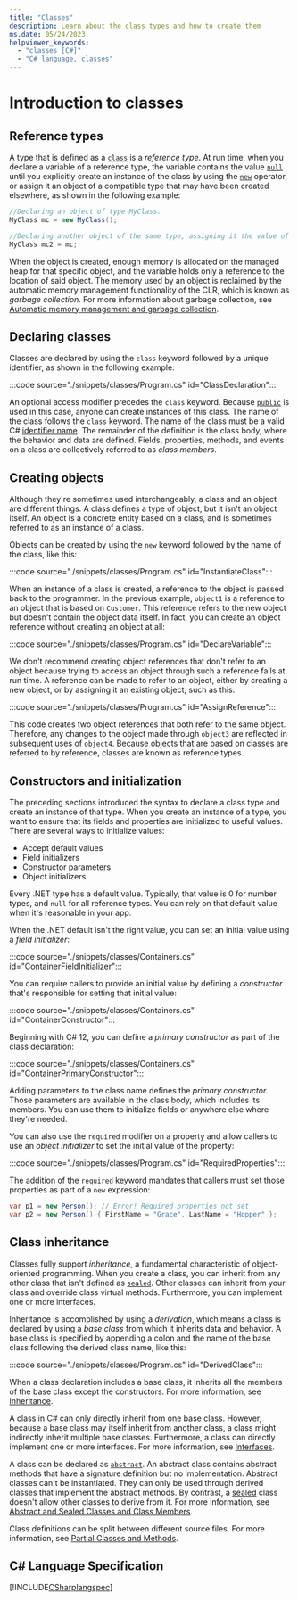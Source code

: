 ```yaml
---
title: "Classes"
description: Learn about the class types and how to create them
ms.date: 05/24/2023
helpviewer_keywords: 
  - "classes [C#]"
  - "C# language, classes"
---
```

# Introduction to classes

## Reference types

A type that is defined as a [`class`](../../language-reference/keywords/class.md) is a *reference type*. At run time, when you declare a variable of a reference type, the variable contains the value [`null`](../../language-reference/keywords/null.md) until you explicitly create an instance of the class by using the [`new`](../../language-reference/operators/new-operator.md) operator, or assign it an object of a compatible type that may have been created elsewhere, as shown in the following example:

```csharp
//Declaring an object of type MyClass.
MyClass mc = new MyClass();

//Declaring another object of the same type, assigning it the value of the first object.
MyClass mc2 = mc;
```

When the object is created, enough memory is allocated on the managed heap for that specific object, and the variable holds only a reference to the location of said object. The memory used by an object is reclaimed by the automatic memory management functionality of the CLR, which is known as *garbage collection*. For more information about garbage collection, see [Automatic memory management and garbage collection](../../../standard/garbage-collection/fundamentals.md).

## Declaring classes

Classes are declared by using the `class` keyword followed by a unique identifier, as shown in the following example:

:::code source="./snippets/classes/Program.cs" id="ClassDeclaration":::

An optional access modifier precedes the `class` keyword. Because [`public`](../../language-reference/keywords/public.md) is used in this case, anyone can create instances of this class. The name of the class follows the `class` keyword. The name of the class must be a valid C# [identifier name](../coding-style/identifier-names.md). The remainder of the definition is the class body, where the behavior and data are defined. Fields, properties, methods, and events on a class are collectively referred to as *class members*.

## Creating objects

Although they're sometimes used interchangeably, a class and an object are different things. A class defines a type of object, but it isn't an object itself. An object is a concrete entity based on a class, and is sometimes referred to as an instance of a class.

Objects can be created by using the `new` keyword followed by the name of the class, like this:

:::code source="./snippets/classes/Program.cs" id="InstantiateClass":::

When an instance of a class is created, a reference to the object is passed back to the programmer. In the previous example, `object1` is a reference to an object that is based on `Customer`. This reference refers to the new object but doesn't contain the object data itself. In fact, you can create an object reference without creating an object at all:

:::code source="./snippets/classes/Program.cs" id="DeclareVariable":::

We don't recommend creating object references that don't refer to an object because trying to access an object through such a reference fails at run time. A reference can be made to refer to an object, either by creating a new object, or by assigning it an existing object, such as this:

:::code source="./snippets/classes/Program.cs" id="AssignReference":::

This code creates two object references that both refer to the same object. Therefore, any changes to the object made through `object3` are reflected in subsequent uses of `object4`. Because objects that are based on classes are referred to by reference, classes are known as reference types.

## Constructors and initialization

The preceding sections introduced the syntax to declare a class type and create an instance of that type. When you create an instance of a type, you want to ensure that its fields and properties are initialized to useful values. There are several ways to initialize values:

- Accept default values
- Field initializers
- Constructor parameters
- Object initializers

Every .NET type has a default value. Typically, that value is 0 for number types, and `null` for all reference types. You can rely on that default value when it's reasonable in your app.

When the .NET default isn't the right value, you can set an initial value using a *field initializer*:

:::code source="./snippets/classes/Containers.cs" id="ContainerFieldInitializer":::

You can require callers to provide an initial value by defining a *constructor* that's responsible for setting that initial value:

:::code source="./snippets/classes/Containers.cs" id="ContainerConstructor":::

Beginning with C# 12, you can define a *primary constructor* as part of the class declaration:

:::code source="./snippets/classes/Containers.cs" id="ContainerPrimaryConstructor":::

Adding parameters to the class name defines the *primary constructor*. Those parameters are available in the class body, which includes its members. You can use them to initialize fields or anywhere else where they're needed.

You can also use the `required` modifier on a property and allow callers to use an *object initializer* to set the initial value of the property:

:::code source="./snippets/classes/Program.cs" id="RequiredProperties":::

The addition of the `required` keyword mandates that callers must set those properties as part of a `new` expression:

```csharp
var p1 = new Person(); // Error! Required properties not set
var p2 = new Person() { FirstName = "Grace", LastName = "Hopper" };
```

## Class inheritance

Classes fully support *inheritance*, a fundamental characteristic of object-oriented programming. When you create a class, you can inherit from any other class that isn't defined as [`sealed`](../../language-reference/keywords/sealed.md). Other classes can inherit from your class and override class virtual methods. Furthermore, you can implement one or more interfaces.

Inheritance is accomplished by using a *derivation*, which means a class is declared by using a *base class* from which it inherits data and behavior. A base class is specified by appending a colon and the name of the base class following the derived class name, like this:

:::code source="./snippets/classes/Program.cs" id="DerivedClass":::

When a class declaration includes a base class, it inherits all the members of the base class except the constructors. For more information, see [Inheritance](../object-oriented/inheritance.md).

A class in C# can only directly inherit from one base class. However, because a base class may itself inherit from another class, a class might indirectly inherit multiple base classes. Furthermore, a class can directly implement one or more interfaces. For more information, see [Interfaces](interfaces.md).

A class can be declared as [`abstract`](../../language-reference/keywords/abstract.md). An abstract class contains abstract methods that have a signature definition but no implementation. Abstract classes can't be instantiated. They can only be used through derived classes that implement the abstract methods. By contrast, a [sealed](../../language-reference/keywords/sealed.md) class doesn't allow other classes to derive from it. For more information, see [Abstract and Sealed Classes and Class Members](../../programming-guide/classes-and-structs/abstract-and-sealed-classes-and-class-members.md).

Class definitions can be split between different source files. For more information, see [Partial Classes and Methods](../../programming-guide/classes-and-structs/partial-classes-and-methods.md).

## C# Language Specification

[!INCLUDE[CSharplangspec](~/includes/csharplangspec-md.md)]
